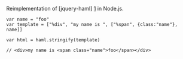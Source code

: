 Reimplementation of [jquery-haml] [1] in Node.js.

    var name = "foo"
    var template = ["%div", "my name is ", ["%span", {class:"name"}, name]]

    var html = haml.stringify(template)

    // <div>my name is <span class="name">foo</span></div>

  [1]: https://github.com/creationix/jquery-haml
